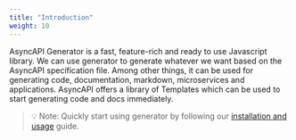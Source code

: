 ```yaml
---
title: "Introduction"
weight: 10
---
```


AsyncAPI Generator is a fast, feature-rich and ready to use Javascript library. We can use generator to generate whatever we want based on the AsyncAPI specification file. Among other things, it can be used for generating code, documentation, markdown, microservices and applications. AsyncAPI offers a library of Templates which can be used to start generating code and docs immediately. 

>💡 Note: Quickly start using generator by following our [installation and usage]() guide. 
